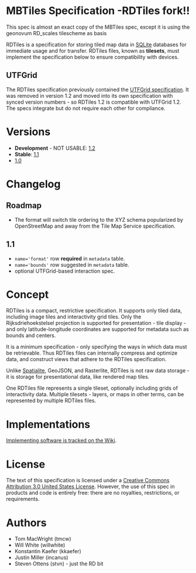 # MBTiles Specification -RDTiles fork!!

This spec is almost an exact copy of the MBTiles spec, except it is using 
the geonovum RD_scales tilescheme as basis

RDTiles is a specification for storing tiled map data in
[SQLite](http://sqlite.org/) databases for immediate usage and for transfer.
RDTiles files, known as **tilesets**, must implement the specification below
to ensure compatibility with devices.

## UTFGrid

The RDTiles specification previously contained the
[UTFGrid specification](https://github.com/mapbox/utfgrid-spec).
It was removed in version 1.2 and moved into its own specification
with synced version numbers - so RDTiles 1.2 is compatible with
UTFGrid 1.2. The specs integrate but do not require each other
for compliance.

# Versions

* **Development** - NOT USABLE: [1.2](https://github.com/stvno/mbtiles-spec/blob/master/1.2/spec.md)
* **Stable**: [1.1](https://github.com/stvno/mbtiles-spec/blob/master/1.1/spec.md)
* [1.0](https://github.com/stvno/mbtiles-spec/blob/master/1.0/spec.md)

# Changelog

## Roadmap

* The format will switch tile ordering to the XYZ schema popularized by
  OpenStreetMap and away from the Tile Map Service specification.

## 1.1

* `name='format'` row **required** in `metadata` table.
* `name='bounds'` row suggested in `metadata` table.
* optional UTFGrid-based interaction spec.

# Concept

RDTiles is a compact, restrictive specification. It supports only
tiled data, including image tiles and interactivity grid tiles. Only the
Rijksdriehoekstelsel projection is supported for presentation - tile display -
and only latitude-longitude coordinates are supported for metadata such
as bounds and centers.

It is a minimum specification - only specifying the ways in which data
must be retrievable. Thus RDTiles files can internally compress and optimize
data, and construct views that adhere to the RDTiles specification.

Unlike [Spatialite](http://www.gaia-gis.it/spatialite/), GeoJSON,
and Rasterlite, RDTiles is not raw data storage - it is storage
for presentational data, like rendered map tiles.

One RDTiles file represents a single tileset, optionally including grids
of interactivity data. Multiple tilesets - layers, or maps in other terms,
can be represented by multiple RDTiles files.

# Implementations

[Implementing software is tracked on the Wiki](https://github.com/mapbox/mbtiles-spec/wiki/Implementations).

# License

The text of this specification is licensed under a
[Creative Commons Attribution 3.0 United States License](http://creativecommons.org/licenses/by/3.0/us/).
However, the use of this spec in products and code is entirely free:
there are no royalties, restrictions, or requirements.

# Authors

* Tom MacWright (tmcw)
* Will White (willwhite)
* Konstantin Kaefer (kkaefer)
* Justin Miller (incanus)
* Steven Ottens (stvn) - just the RD bit